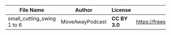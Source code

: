 | File Name        | Author   | License   | Link                            |
|------------------|----------|-----------|---------------------------------|
| small_cutting_swing 1 to 6 | MoveAwayPodcast | **CC BY 3.0** | https://freesound.org/people/MoveAwayPodcast/sounds/555732/ |
